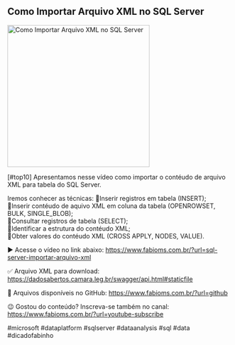 ## Como Importar Arquivo XML no SQL Server 

<img src="https://fabioms.com.br//uploads/youtube/Slide7.png" alt="Como Importar Arquivo XML no SQL Server " title="SQL Server" width="320"/>

[#top10] Apresentamos nesse vídeo como importar o contéudo de arquivo XML para tabela do SQL Server.

Iremos conhecer as técnicas:
🔹Inserir registros em tabela (INSERT);  
🔹Inserir contéudo de aquivo XML em coluna da tabela (OPENROWSET, BULK, SINGLE_BLOB);  
🔹Consultar registros de tabela (SELECT);  
🔹Identificar a estrutura do contéudo XML;  
🔹Obter valores do contéudo XML (CROSS APPLY, NODES, VALUE).  

▶️ Acesse o vídeo no link abaixo:
https://www.fabioms.com.br/?url=sql-server-importar-arquivo-xml

✅ Arquivo XML para download:
https://dadosabertos.camara.leg.br/swagger/api.html#staticfile

📁 Arquivos disponíveis no GitHub:
https://www.fabioms.com.br/?url=github

😉 Gostou do conteúdo? Inscreva-se também no canal:
https://www.fabioms.com.br/?url=youtube-subscribe

#microsoft #dataplatform #sqlserver #dataanalysis #sql #data #dicadofabinho